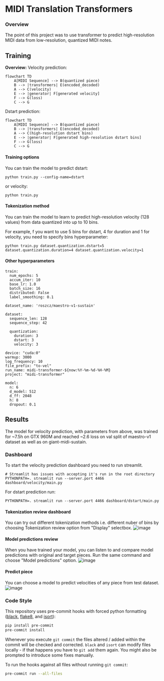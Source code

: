 # MIDI Translation Transformers

### Overview
The point of this project was to use transformer to predict high-resolution MIDI data from low-resolution,
quantized MIDI notes.

## Training

**Overview:**
Velocity prediction:

```mermaid
flowchart TD
    A[MIDI Sequence] --> B(quantized piece)
    B --> |transformers| E(encoded_decoded)
    A --> C(velocity)
    E --> |generator| F[generated velocity]
    F --> G(loss)
    C --> G
```
Dstart prediction:
```mermaid
flowchart TD
    A[MIDI Sequence] --> B(quantized piece)
    B --> |transformers| E(encoded_decoded)
    A --> C(high-resolution dstart bins)
    E --> |generator| F[generated high-resolution dstart bins]
    F --> G(loss)
    C --> G
```

#### Training options

You can train the model to predict dstart:
```shell
python train.py --config-name=dstart

```
or velocity:
```shell
python train.py
```

#### Tokenization method

You can train the model to learn to predict high-resolution velocity (128 values)
from data quantized into up to 10 bins.


For example, f you want to use 5 bins for dstart, 4 for duration and 1 for velocity, you need to specify bins hyperparameter:
```shell
python train.py dataset.quantization.dstart=5 dataset.quantization.duration=4 dataset.quantization.velocity=1
```

#### Other hyperparameters
```
train:
  num_epochs: 5
  accum_iter: 10
  base_lr: 1.0
  batch_size: 16
  distributed: False
  label_smoothing: 0.1

dataset_name: 'roszcz/maestro-v1-sustain'

dataset:
  sequence_len: 128
  sequence_step: 42

  quantization:
    duration: 3
    dstart: 3
    velocity: 3

device: "cuda:0"
warmup: 3000
log_frequency: 10
file_prefix: "to-vel"
run_name: midi-transformer-${now:%Y-%m-%d-%H-%M}
project: "midi-transformer"

model:
  n: 6
  d_model: 512
  d_ff: 2048
  h: 8
  dropout: 0.1
```

## Results

The model for velocity prediction, with parameters from above, was trained for ~7.5h on
GTX 960M and reached ~2.6 loss on val split of
maestro-v1 dataset as well as on giant-midi-sustain.

### Dashboard

To start the velocity prediction dashboard you need to run streamlit.

```shell
# Streamlit has issues with accepting it's run in the root directory
PYTHONPATH=. streamlit run --server.port 4466 dashboard/velocity/main.py
```
For dstart prediction run:
```shell
PYTHONPATH=. streamlit run --server.port 4466 dashboard/dstart/main.py
```

#### Tokenization review dashboard

You can try out different tokenization methods i.e. different nuber of bins by
choosing Tokenization review option from "Display" selectbox.
![image](https://github.com/Nospoko/midi-translation/assets/74838859/12c70bdb-fbfb-4fc7-8dcc-411c0c161055)

#### Model predictions review

When you have trained your model, you can listen to and compare model predictions with original and target pieces.
Run the same command and choose "Model predictions" option.
![image](https://github.com/Nospoko/midi-translation/assets/74838859/65422b01-b91c-40b4-a592-70e7e6c8986f)

#### Predict piece

You can choose a model to predict velocities of any piece from test dataset.
![image](https://github.com/Nospoko/midi-translation/assets/74838859/d8a1f536-26d1-4eb1-9393-2f0353e76cd9)


### Code Style

This repository uses pre-commit hooks with forced python formatting ([black](https://github.com/psf/black),
[flake8](https://flake8.pycqa.org/en/latest/), and [isort](https://pycqa.github.io/isort/)):

```sh
pip install pre-commit
pre-commit install
```

Whenever you execute `git commit` the files altered / added within the commit will be checked and corrected.
`black` and `isort` can modify files locally - if that happens you have to `git add` them again.
You might also be prompted to introduce some fixes manually.

To run the hooks against all files without running `git commit`:

```sh
pre-commit run --all-files
```
